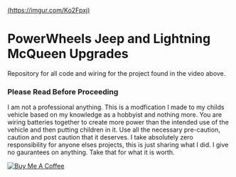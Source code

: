 [(https://imgur.com/Ko2Fpxj)](https://youtu.be/0GJBYLPPLp8)

# PowerWheels Jeep and Lightning McQueen Upgrades
Repository for all code and wiring for the project found in the video above. 
### Please Read Before Proceeding

I am not a professional anything.  This is a modfication I made to my childs vehicle based on my knowledge as a hobbyist and nothing more.  You are wiring batteries together to create more power than the intended use of the vehicle and then putting children in it. Use all the necessary pre-caution, caution and post caution that it deserves.  I take absolutely zero responsibility for anyone elses projects, this is just sharing what I did. I give no gaurantees on anything.  Take that for what it is worth.  

<a href="https://www.buymeacoffee.com/WjRBDa3dZ" target="_blank"><img src="https://www.buymeacoffee.com/assets/img/custom_images/orange_img.png" alt="Buy Me A Coffee" style="height: auto !important;width: auto !important;" ></a>

